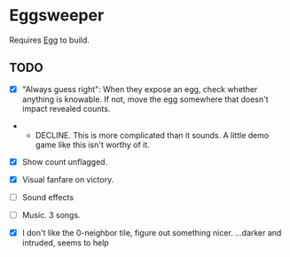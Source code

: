 # Eggsweeper

Requires [Egg](https://github.com/aksommerville/egg) to build.

## TODO

- [x] "Always guess right": When they expose an egg, check whether anything is knowable. If not, move the egg somewhere that doesn't impact revealed counts.
- - DECLINE. This is more complicated than it sounds. A little demo game like this isn't worthy of it.
- [x] Show count unflagged.
- [x] Visual fanfare on victory.
- [ ] Sound effects
- [ ] Music. 3 songs.
- [x] I don't like the 0-neighbor tile, figure out something nicer. ...darker and intruded, seems to help

